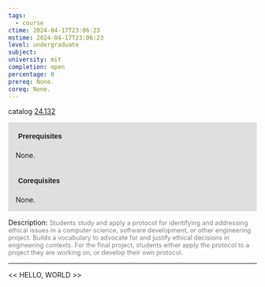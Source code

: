 ```yaml
---
tags:
  - course
ctime: 2024-04-17T23:06:23
mstime: 2024-04-17T23:06:23
level: undergraduate
subject: 
university: mit
completion: open
percentage: 0
prereq: None.
coreq: None.
---
```


catalog [24.132](http://student.mit.edu/catalog/m24a.html#24.132)

<span style="display: block; padding: 15px; background-color: rgb(100, 100, 100, 0.2);"><font id="m_prereq2853_0" style="display: block; font-family: Arial, sans-serif; font-weight: bold; padding: 5px">Prerequisites</font><br><span id="prereq2853_0">None.</span></span>
<span style="display: block; padding: 15px; background-color: rgb(100, 100, 100, 0.2);"><font id="m_coreq2853_0" style="display: block; font-family: Arial, sans-serif; font-weight: bold; padding: 5px">Corequisites</font><br><span id="coreq2853_0">None.</span></span>

<font style="">Description:</font>
<font style="color: grey; font-size: 0.8rem;">Students study and apply a protocol for identifying and addressing ethical issues in a computer science, software development, or other engineering project. Builds a vocabulary to advocate for and justify ethical decisions in engineering contexts. For the final project, students either apply the protocol to a project they are working on, or develop their own protocol.</font>



---

<< HELLO, WORLD >>
